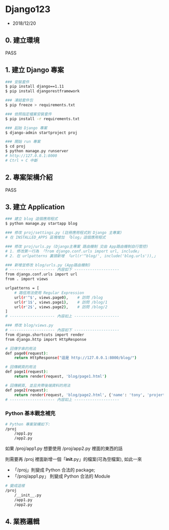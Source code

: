 # Django123

- 2018/12/20


## 0. 建立環境

PASS


## 1. 建立 Django 專案

```sh
### 安裝套件
$ pip install django==1.11
$ pip install djangorestframework

### 凍結套件包
$ pip freeze > requirements.txt

### 依照指定檔案安裝套件
$ pip install -r requirements.txt

### 起始 Django 專案
$ django-admin startproject proj

### 開始 run 專案
$ cd proj
$ python manage.py runserver
# http://127.0.0.1:8000
# Ctrl + C 中斷
```


## 2. 專案架構介紹

PASS


## 3. 建立 Application

```sh
### 建立 blog 這個應用程式
$ python manage.py startapp blog

### 修改 proj/settings.py (註冊應用程式到 Django 主專案)
# 在 INSTALLED_APPS 區塊增加 「blog」這個應用程式

### 修改 proj/urls.py (Django主專案 路由機制 交由 App路由機制自行管控)
# 1. 修改第一行為 「from django.conf.urls import url, include」
# 2. 在 urlpatterns 裏頭新增 「url(r'^blog/', include('blog.urls')),」

### 新增並修改 blog/urls.py (App路由機制)
# -------------------- 內容如下 --------------------
from django.conf.urls import url
from . import views

urlpatterns = [
    # 路徑用法使用 Regular Expression
    url(r'^$', views.page0),    # 訪問 /blog
    url(r'1$', views.page1),    # 訪問 /blog/1
    url(r'2$', views.page2),    # 訪問 /blog/2
]
# -------------------- 內容如上 --------------------

### 修改 blog/views.py
# -------------------- 內容如下 --------------------
from django.shortcuts import render
from django.http import HttpResponse

# 回傳字串的用法
def page0(request):
    return HttpResponse("這是 http://127.0.0.1:8000/blog/")

# 回傳網頁的用法
def page1(request):
    return render(request, 'blog/page1.html')

# 回傳網頁, 並且夾帶後端資料的用法
def page2(request):
    return render(request, 'blog/page2.html', {'name': 'tony', 'projerty': 'smart'})
# -------------------- 內容如上 --------------------
```

### Python 基本觀念補充

```sh
# Python 專案架構如下:
/proj
    /app1.py
    /app2.py
```
如果 /proj/app1.py 想要使用 /proj/app2.py 裡面的東西的話

則需要再 /proj 裡面新增一個「__init__.py」的檔案(可為空檔案), 如此一來

* 「/proj」則變成 Python 合法的 package; 
* 「/proj/app1.py」 則變成 Python 合法的 Module

```sh
# 變成這樣
/proj
    /__init__.py
    /app1.py
    /app2.py
```



## 4. 業務邏輯

